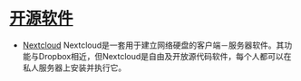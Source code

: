 # [开源软件](https://github.com/humyna/gitblog/issues/5)

* [Nextcloud](https://nextcloud.com/)
Nextcloud是一套用于建立网络硬盘的客户端－服务器软件。其功能与Dropbox相近，但Nextcloud是自由及开放源代码软件，每个人都可以在私人服务器上安装并执行它。
